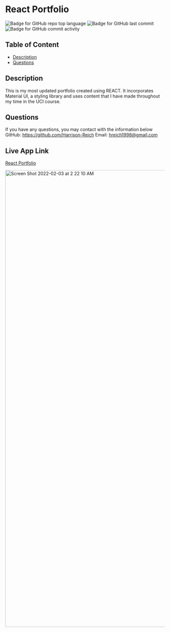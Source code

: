 # React Portfolio

  ![Badge for GitHub repo top language](https://img.shields.io/github/languages/top/Harrison-Reich/newportfolio?style=flat&logo=appveyor) ![Badge for GitHub last commit](https://img.shields.io/github/last-commit/Harrison-Reich/newportfolio?style=flat&logo=appveyor) ![Badge for GitHub commit activity](https://img.shields.io/github/commit-activity/w/Harrison-Reich/newportfolio?color=purple)


  ## Table of Content


  - [Description](#description)
  - [Questions](#questions)


  ## Description
  This is my most updated portfolio created using REACT. It incorporates Material UI, a styling library and uses content that I have made throughout my time in the UCI course.


  ## Questions
  If you have any questions, you may contact with the information below
  GitHub: https://github.com/Harrison-Reich
  Email: hreich1998@gmail.com

## Live App Link
<a href="https://harrison-reich.github.io/newportfolio/">React Portfolio</a>

  <img width="1440" alt="Screen Shot 2022-02-03 at 2 22 10 AM" src="https://user-images.githubusercontent.com/93016157/152324257-6227b055-15a2-4e3c-ad66-fc195d096193.png">